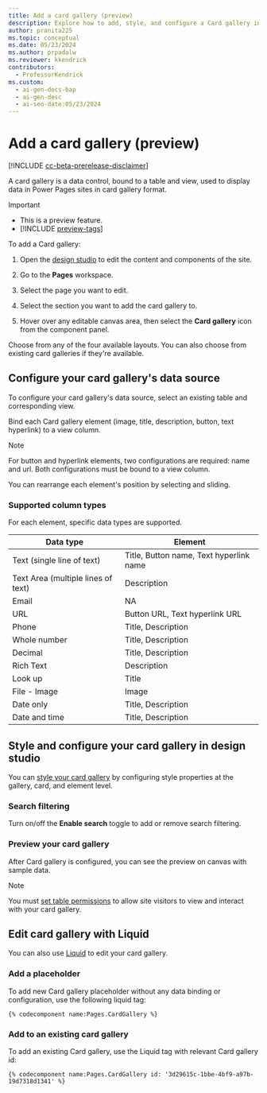 ```yaml
---
title: Add a card gallery (preview)
description: Explore how to add, style, and configure a Card gallery in Power Pages sites using design studio and Liquid code.
author: pranita225
ms.topic: conceptual
ms.date: 05/23/2024
ms.author: prpadalw
ms.reviewer: kkendrick
contributors:
  - ProfessorKendrick
ms.custom:
  - ai-gen-docs-bap
  - ai-gen-desc
  - ai-seo-date:05/23/2024
---
```

# Add a card gallery (preview)

[!INCLUDE [cc-beta-prerelease-disclaimer](../includes/cc-beta-prerelease-disclaimer.md)]

A card gallery is a data control, bound to a table and view, used to display data in Power Pages sites in card gallery format. 

> [!IMPORTANT]
>
> - This is a preview feature.
> - [!INCLUDE [preview-tags](../includes/cc-preview-features-definition.md)]

To add a Card gallery:

1. Open the [design studio](use-design-studio.md) to edit the content and components of the site.

1. Go to the **Pages** workspace.

1. Select the page you want to edit.

1. Select the section you want to add the card gallery to.

1. Hover over any editable canvas area, then select the **Card gallery** icon from the component panel.

Choose from any of the four available layouts. You can also choose from existing card galleries if they're available.

## Configure your card gallery's data source

To configure your card gallery's data source, select an existing table and corresponding view.

Bind each Card gallery element (image, title, description, button, text hyperlink) to a view column.

> [!NOTE]
> 
>For button and hyperlink elements, two configurations are required: name and url. Both configurations must be bound to a view column.

You can rearrange each element's position by selecting and sliding.

### Supported column types

For each element, specific data types are supported.

| **Data type**                     | **Element**                             |
|-----------------------------------|-----------------------------------------|
| Text (single line of text)        | Title, Button name, Text hyperlink name |
| Text Area (multiple lines of text) | Description                             |
| Email                             | NA                                      |
| URL                               | Button URL, Text hyperlink URL          |
| Phone                             | Title, Description                      |
| Whole number                      | Title, Description                      |
| Decimal                           | Title, Description                      |
| Rich Text                         | Description                             |
| Look up                           | Title                                   |
| File - Image                      | Image                                   |
| Date only                         | Title, Description                      |
| Date and time                     | Title, Description                      |

## Style and configure your card gallery in design studio

You can [style your card gallery](customize-pages.md#edit-components) by configuring style properties at the gallery, card, and element level.

### Search filtering

Turn on/off the **Enable search** toggle to add or remove search filtering.

### Preview your card gallery

After Card gallery is configured, you can see the preview on canvas with sample data. 

>[!NOTE]
> You must [set table permissions](../security/table-permissions.md) to allow site visitors to view and interact with your card gallery.

## Edit card gallery with Liquid

You can also use [Liquid](../configure/liquid/liquid-overview.md) to edit your card gallery.

### Add a placeholder

To add new Card gallery placeholder without any data binding or configuration, use the following liquid tag:

```Liquid
{% codecomponent name:Pages.CardGallery %}
```

### Add to an existing card gallery

To add an existing Card gallery, use the Liquid tag with relevant Card gallery id:

```Liquid
{% codecomponent name:Pages.CardGallery id: '3d29615c-1bbe-4bf9-a97b-19d7318d1341' %}
```


